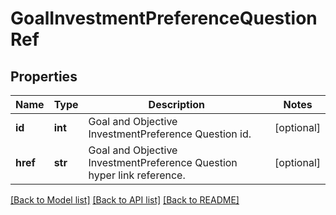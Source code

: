 # GoalInvestmentPreferenceQuestionRef

## Properties
Name | Type | Description | Notes
------------ | ------------- | ------------- | -------------
**id** | **int** | Goal and Objective InvestmentPreference Question id. | [optional] 
**href** | **str** | Goal and Objective InvestmentPreference Question hyper link reference. | [optional] 

[[Back to Model list]](../README.md#documentation-for-models) [[Back to API list]](../README.md#documentation-for-api-endpoints) [[Back to README]](../README.md)

